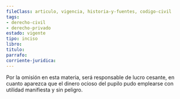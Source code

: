 ```yaml
---
fileClass: articulo, vigencia, historia-y-fuentes, codigo-civil
tags:
- derecho-civil
- derecho-privado
estado: vigente
tipo: inciso
libro:
titulo:
parrafo:
corriente-juridica:
---
```

Por la omisión en esta materia, será responsable de lucro cesante, en cuanto aparezca que el dinero ocioso del pupilo pudo emplearse con utilidad manifiesta y sin peligro.